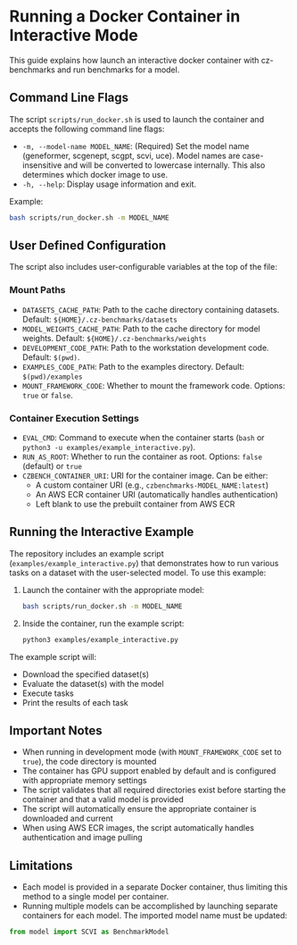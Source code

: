 # Running a Docker Container in Interactive Mode

This guide explains how launch an interactive docker container with cz-benchmarks and run benchmarks for a model.

## Command Line Flags

The script `scripts/run_docker.sh` is used to launch the container and accepts the following command line flags:

- `-m, --model-name MODEL_NAME`: (Required) Set the model name (geneformer, scgenept, scgpt, scvi, uce). Model names are case-insensitive and will be converted to lowercase internally. This also determines which docker image to use.
- `-h, --help`: Display usage information and exit.

Example:
```bash
bash scripts/run_docker.sh -m MODEL_NAME
```

## User Defined Configuration

The script also includes user-configurable variables at the top of the file:

### Mount Paths
- `DATASETS_CACHE_PATH`: Path to the cache directory containing datasets. Default: `${HOME}/.cz-benchmarks/datasets`
- `MODEL_WEIGHTS_CACHE_PATH`: Path to the cache directory for model weights. Default: `${HOME}/.cz-benchmarks/weights`
- `DEVELOPMENT_CODE_PATH`: Path to the workstation development code. Default: `$(pwd)`. 
- `EXAMPLES_CODE_PATH`: Path to the examples directory. Default: `$(pwd)/examples`
- `MOUNT_FRAMEWORK_CODE`: Whether to mount the framework code. Options: `true` or `false`.

### Container Execution Settings
- `EVAL_CMD`: Command to execute when the container starts (`bash` or `python3 -u examples/example_interactive.py`). 
- `RUN_AS_ROOT`: Whether to run the container as root. Options: `false` (default) or `true`
- `CZBENCH_CONTAINER_URI`: URI for the container image. Can be either:
  - A custom container URI (e.g., `czbenchmarks-MODEL_NAME:latest`)
  - An AWS ECR container URI (automatically handles authentication)
  - Left blank to use the prebuilt container from AWS ECR

## Running the Interactive Example

The repository includes an example script (`examples/example_interactive.py`) that demonstrates how to run various tasks on a dataset with the user-selected model. To use this example:

1. Launch the container with the appropriate model:
   ```bash
   bash scripts/run_docker.sh -m MODEL_NAME
   ```

2. Inside the container, run the example script:
   ```bash
   python3 examples/example_interactive.py
   ```

The example script will:

- Download the specified dataset(s)
- Evaluate the dataset(s) with the model
- Execute tasks
- Print the results of each task

## Important Notes

- When running in development mode (with `MOUNT_FRAMEWORK_CODE` set to `true`), the code directory is mounted
- The container has GPU support enabled by default and is configured with appropriate memory settings
- The script validates that all required directories exist before starting the container and that a valid model is provided
- The script will automatically ensure the appropriate container is downloaded and current
- When using AWS ECR images, the script automatically handles authentication and image pulling

## Limitations

- Each model is provided in a separate Docker container, thus limiting this method to a single model per container. 
- Running multiple models can be accomplished by launching separate containers for each model. The imported model name must be updated:
```python
from model import SCVI as BenchmarkModel
```